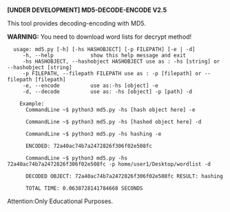 **[UNDER DEVELOPMENT] MD5-DECODE-ENCODE V2.5**

This tool provides decoding-encoding with MD5.

**WARNING:** You need to download word lists for decrypt method!

```
  usage: md5.py [-h] [-hs HASHOBJECT] [-p FILEPATH] [-e | -d]
     -h, --help            show this help message and exit
     -hs HASHOBJECT, --hashobject HASHOBJECT use as : -hs [string] or --hashobject [string]
     -p FILEPATH, --filepath FILEPATH use as : -p [filepath] or --filepath [filepath]
     -e, --encode          use as:-hs [object] -e
     -d, --decode          use as: -hs [object] -p [path] -d

    Example:
      CommandLine ~$ python3 md5.py -hs [hash object here] -e

      CommandLine ~$ python3 md5.py -hs [hashed object here] -d

      CommandLine ~$ python3 md5.py -hs hashing -e

      ENCODED: 72a40ac74b7a2472826f306f02e508fc

      CommandLine ~$ python3 md5.py -hs 72a40ac74b7a2472826f306f02e508fc -p home/user1/Desktop/wordlist -d

      DECODED OBJECT: 72a40ac74b7a2472826f306f02e508fc RESULT: hashing

      TOTAL TIME: 0.0638728141784668 SECONDS
```
Attention:Only Educational Purposes.
